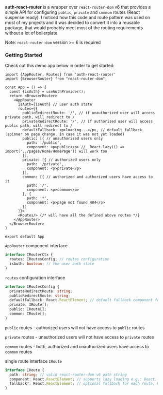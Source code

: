 **auth-react-router** is a wrapper over `react-router-dom` v6 that provides a simple API for configuring `public`, `private` and `common` routes (React suspense ready). I noticed how this code and route pattern was used on most of my projects and it was decided to convert it into a reusable package, that would probably meet most of the routing requirements without a lot of boilerplate.

Note: `react-router-dom` version >= 6 is required

### **Getting Started**

Check out this demo app below in order to get started:

```JSX
import {AppRouter, Routes} from 'auth-react-router'
import {BrowserRouter} from "react-router-dom";

const App = () => {
  const {isAuth} = useAuthProvider();
  return <BrowserRouter>
    <AppRouter
      isAuth={isAuth} // user auth state
      routes={{
        publicRedirectRoute: '/', // if unauthorized user will access private path, will redirect to /
        privateRedirectRoute: '/', // if authorized user will access public path, will redirect to /
        defaultFallback: <p>loading...</p>, // default fallback (spinner on page change, in case it was not yet loaded)
        public: [{ // unauthorized users only
          path: '/public',
          component: <p>public</p> //  React.lazy(() => import('../pages/Home/HomePage')) will work too
        }],
        private: [{ // authorized users only
          path: '/private',
          component: <p>private</p>
        }],
        common: [{ // authorized and authorized users have access to it
          path: '/',
          component: <p>common</p>
        }, {
          path: '*',
          component: <p>page not found 404</p>
        }]
      }}>
      <Routes/> {/* will have all the defined above routes */}
    </AppRouter>
  </BrowserRouter>
}

export default App
```



`AppRouter` component interface

```typescript
interface IRouterCtx {
  routes: IRoutesConfig; // routes configuration
  isAuth: boolean; // the user auth state
}
```

`routes` configuration interface

```typescript
interface IRoutesConfig {
  privateRedirectRoute: string;
  publicRedirectRoute: string;
  defaultFallback: React.ReactElement; // default fallback component for routes
  private: IRoute[];
  public: IRoute[];
  common: IRoute[];
}
```

`public` routes - authorized users will not have access to `public` routes

`private` routes - unauthorized users will not have access to `private` routes

`common` routes - both, authorized and unauthorized users have access to `common` routes



single route interface `IRoute`

```typescript
interface IRoute {
  path: string; // valid react-router-dom v6 path string
  component: React.ReactElement; // supports lazy loading e.g.: React.lazy(() => import('../pages/Home/HomePage'));
  fallback?: React.ReactElement; // optional fallback for each route, more prioritar then `defaultFallback`
}
```

